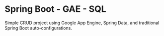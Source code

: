 Spring Boot - GAE - SQL
==================

Simple CRUD project using Google App Engine, Spring Data, and traditional Spring Boot auto-configurations.
